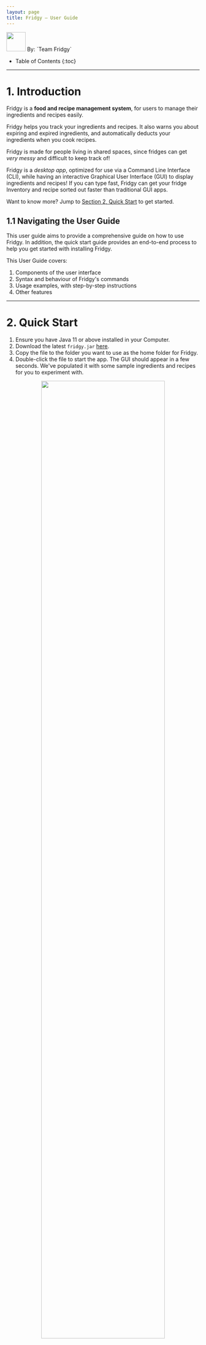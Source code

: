 ```yaml
---
layout: page
title: Fridgy – User Guide
---
```


<img src="images/fridge.png" width="50" id="logo" />
By: `Team Fridgy` 


* Table of Contents
{:toc}

--------------------------------------------------------------------------------------------------------------------
# 1. Introduction

Fridgy is a **food and recipe management system**, for users to manage their ingredients and recipes easily.

Fridgy helps you track your ingredients and recipes. It also warns you about expiring and expired ingredients, and automatically deducts your ingredients when you cook recipes.

Fridgy is made for people living in shared spaces, since fridges can get *very messy* and difficult to keep track of!

Fridgy is a *_desktop app_*, optimized for use via a Command Line Interface (CLI), while having an interactive Graphical User Interface (GUI) to display ingredients and recipes! If you can type fast, Fridgy can get your fridge Inventory and recipe sorted out faster than traditional GUI apps.

Want to know more? Jump to [Section 2, Quick Start](#QuickStart) to get started.

## 1.1 Navigating the User Guide

This user guide aims to provide a comprehensive guide on how to use Fridgy. 
In addition, the quick start guide provides an end-to-end process to help you get started with installing Fridgy.

This User Guide covers:

1. Components of the user interface
2. Syntax and behaviour of Fridgy's commands
3. Usage examples, with step-by-step instructions
4. Other features

--------------------------------------------------------------------------------------------------------------------

<a name="QuickStart"></a>

# 2. Quick Start

1. Ensure you have Java 11 or above installed in your Computer.
2. Download the latest `fridgy.jar` [here](https://github.com/AY2122S1-CS2103T-W11-1/tp/releases).
3. Copy the file to the folder you want to use as the home folder for Fridgy.
4. Double-click the file to start the app. The GUI should appear in a few seconds. We've populated it with some sample ingredients and recipes for you to experiment with.

<a name="startup"></a>
<div style="text-align: center; padding-bottom: 2em">
<img src="images/startup-ss.png" width="80%" id="logo" />
<br>
<i>When you first open Fridgy, it is filled with sample ingredients and recipes</i>
</div>

## 2.1 Tutorial

Now that Fridgy is installed, you can test out the commands — add ingredients, recipes, and more!

Adding our first ingredient:

`add ingredient -n Grapes -q 100g -e 25-10-2022 -d Seedless grapes`

Then, add a recipe that uses that ingredient:

`add recipe -n Grape juice -i Grapes 50g -s Mash grapes -s Strain juice`

Finally, execute the recipe:

`cook recipe 1`

The quantity of grapes would be deducted accordingly.

Now that you are ready to use Fridgy, you may use clear commands to clear out the sample entries:

`clear ingredient`
`clear recipe`

To exit Fridgy, simply close the application window.

--------------------------------------------------------------------------------------------------------------------

# 3. UI

![Ui](images/Ui.png)
### 3.1 Tabs
Click the `Ingredient` or `Recipe` tab each to show the contents of the Inventory or the RecipeBook respectively.
### 3.2 Side Bar
A scrollable window that displays all the contents of the Inventory or the RecipeBook depending on the Tab selected 
by the user.
### 3.3 Cards
A card displays the details of each item inside the Inventory or the RecipeBook depending on the tab selected. Each card 
represents **one** item.
### 3.4 CommandLine
Command Line for users to key their commands into.
### 3.5 CommandOutput
Output of the commands keyed in by users are displayed here.
### 3.6 MainWindow
Displays the output of `View` command, which expands each ingredient or recipe card for better visibility. 

---
# 4. Features

## 4.1 Command Notations Used

- Words between `<` and`>` are parameters to be supplied by the user.

  e.g. in `add ingredient -n <name>`, `<name>` is a parameter which can be used as:<br />`add ingredient -n tomato`.

- Items in square brackets are optional.

  e.g. `add ingredient -n <name> [-d <description>]` can be used as:
     1. `add ingredient -n tomato -d from Africa` or as
     2. `add ingredient -n tomato`
  
  e.g. `add ingredient -n <name> -q <quantity>[<units>]` can be used as: 
     1. `add ingredient -n chicken -q 2` or as
     2. `add ingredient -n chicken -q 2kg`

- Items with `…` after them can be used multiple times.

  e.g. `find ingredient <keyword>...`, can be used as:<br />`find ingredient Strawberry Milk Cheese Tomato`

## 4.2 Command Flags

 Flag | Usage | Description | Remarks 
---- | ------- | ----------- | -------
`-n` | `-n <name>` | Name of the ingredient or recipe | Names can only contain alphanumeric characters or spaces. Compulsory field.
`-q` | `-q <quantity> [unit]` | Quantity of the ingredient | Must be a number. Can be followed by a unit of measurement (`g`, `kg`, `mg`, `l`, `ml`, `kl`). Compulsory field.
`-i` | `-i <name> <quantity>...` | Ingredients used in the recipe | Must be a name followed by a space and a quantity. At least one must be specified. 
`-e` | `-e <expiry date>` | Expiry date of ingredients | Must be in the form DD-MM-YYYY. Compulsory field.
`-s` | `-s [step]...` | Step used in the recipe | Can contain any characters or spaces. Optional field.
`-d` | `-d [description]` | Description of the recipe or ingredient | Can contain any characters or spaces. Optional field. 
`-t` | `-t [tag]...` | Tag for the ingredient | Must be alphanumeric without spaces. Optional field.

## 4.3 General Commands

### 4.3.1 Help
`help`

Pops out a window that leads the user to [User Guide](https://ay2122s1-cs2103t-w11-1.github.io/tp/UserGuide.html) 
(You are here).

### 4.3.2 Exit
`exit`

Exits the program.

## 4.4 Ingredients
- Note that by default, Fridgy will sort all Ingredients by expiry dates in descending order i.e. soonest expiring
item will be at the top.

### 4.4.1 Add Ingredients
`add ingredient`

Add an ingredient to the Inventory. 
- Any expired ingredients will be automatically tagged as `expired`.
- Any expiring (within 7 days from current date) will be automatically tagged as `expiring`.

Format: `add ingredient -n <name> -q <quantity>[<units>] [-d <description>] -e <expiry date> [-t <tags>]`
- For Quantity, units of measurement are not necessary, but the following are accepted:
    - Acceptable ingredient units are:
        1. grams: `g`
        2. litres: `l`
    - Acceptable prefixes for units are:
        1. milli- : `m` (i.e. `ml` for millilitres)
        2. kilo- : `k` (i.e. `kg` for kilograms)
    - All units will be converted to grams or litres, to 3 decimal places.
- Please ensure that the units used for quantity are consistent across the Inventory and the RecipeBook if you wish to
  use the [Cook Recipe](#cook-recipe) functionality.

Example(s):
1. `add ingredient -n tomato -d from africa -q 500 -e 27-09-2021 -t sweet`
    <br />Expected Output:<br />
    ![addCommand1.png](images/ingredientCommands/addCommand1.png)

2. `add ingredient -n milk -q 500ml -e 27-09-2021`
    <br />Expected Output:<br />
    ![addCommand2.png](images/ingredientCommands/addCommand2.png)

3. `add ingredient -n flour -d fresh -q 500g -e 27-09-2021`
    <br />Expected Output:<br />
    ![addCommand3.png](images/ingredientCommands/addCommand3.png)

### 4.4.2 Delete Ingredients
`delete ingredient`

Delete an ingredient from the Inventory.

Format: `delete ingredient <index>`
- An index number is required for the Command. Refer to the indexes displayed for each [Card](#cards) in the
  [Side Bar](#side-bar).
  Example(s):
1. `delete ingredient 1`
    <br />Expected Output:<br />
    ![deleteCommand1.png](images/ingredientCommands/deleteCommand1.png)

### 4.4.3 Edit Ingredients
`edit ingredient`

Edit an ingredient from the Inventory.

Format: `edit ingredient <index> -<field flag> <new data>...`

- An index number is required for the Command. Refer to the indexes displayed for each [Card](#cards) in the
  [Side Bar](#side-bar).
- A `field flag` is also required for each input field you wish to edit. You can refer to 
  [Add Command](#add-ingredients) for more examples on usage of each `field flag`. It can be any of the following:
    - `-n`: name of the ingredient
    - `-q`: quantity of the ingredient
    - `-d`: description of the ingredient
    - `-e`: expiry date of the ingredient
    - `-t`: tags for the ingredient
- Note that when editing the tags of an ingredient, all existing tags will be replaced with the new tags specified.

Example(s): 
1. `edit ingredient 1 -d juicy -t fruit`
<br />Expected Output:<br />
![editCommand1.png](images/ingredientCommands/editCommand1.png)

### 4.4.4 Clear Ingredients
`clear ingredient`

Clear all the ingredients from the Inventory.

Format: `clear ingredient`

Example(s):
1. `clear ingredient`
<br />Expected Output:<br />
![clearCommand.png](images/ingredientCommands/clearCommand.png)

### 4.4.5 Find Ingredients
`find ingredient`

- Search for an ingredient from the Inventory based on a user-inputted keyword(s) that match the name of an ingredient(s).
- After [Find Ingredient](#find-ingredients) command, to see the full list of ingredients again, please use 
[List Ingredient](#list-ingredients) command.

Format: `find ingredient <keyword>...`
- Requirements for a keyword:
    1. Keyword is case-insensitive.<br />
       e.g. Finding with keyword: "corn" will match with "COrN"
       
    2. Any keyword must be contained in the name of the ingredient.<br />
       e.g. Finding with keyword: "corn" will match with "CoRN flour", "coRn FlakeS", "popcorn" but not "`" <br />
       e.g. Finding with keywords: "corn Chicken beef" will match "beef Chicken", "beef corn", etc. but not "beefcorn"

Example(s):
1. `find ingredient cream`
<br />Expected Output:<br />
![findIngredient1.png](images/ingredientCommands/findIngredient1.png)

### 4.4.6 List Ingredients
`list ingredient`

List all the ingredients again after `find ingredient` Operation.

Format: `list ingredient`

Example(s):
1. `list ingredient`
<br />Expected Output:<br />
![listIngredient1.png](images/ingredientCommands/listIngredient1.png)

### 4.4.7 View Ingredients
`view ingredient`

View an ingredient in the [Main Window](#mainwindow).

Format: `view ingredient <index>`
- An index number is required for the Command. Refer to the indexes displayed for each [Card](#cards) in the
  [Side Bar](#side-bar).

Example(s):
1. `view ingredient 10`
<br />Expected Output:<br />
![viewCommand1.png](images/ingredientCommands/viewCommand1.png)


## 4.5 Recipes

### 4.5.1 Add Recipes
`add recipe`

Add a recipe to the RecipeBook.

Format: `add recipe -n <name> -i <ingredient> <quantity> [-d <optional description>] -s <steps>...`

Example(s):
1. `add recipe -n pasta -i tomato 1 -i milk 100ml -i chicken breast 200g -s Chicken thicc -s Thicc chicken`
    <br />Expected Output:<br />
    ![addRecipe1.png](images/recipeCommands/addRecipe1.png)

2. `add recipe -n aglio olio -i pasta 200g -d grandmother aglio olio recipe -s aglioli olioli -s aglioli olioli`
    <br />Expected Output:<br />
    ![addRecipe2.png](images/recipeCommands/addRecipe2.png)

3. `add recipe -n Grilled Lamb Chop with Mint Puree -i Mint 5g -i Lamb Chops 1kg -i Butter 20g -i Garlic 20g -s Season 
the lamb chops with salt and pepper. -s Grill the lamb chops over medium high heat until cooked with butter. 
-s Blend the mint with garlic to make a puree. -s Leave the lamb chops to rest for 5min. -s Serve with mint puree. 
-d Juicy lamb chops served medium rare with a refreshing mint puree.`
![addRecipe3.png](images/recipeCommands/addRecipe3.png)

### 4.5.2 Delete Recipes
`delete recipe`

Delete a recipe from the RecipeBook.

Format: `delete recipe <index>`
- An index number is required for the Command. Refer to the indexes displayed for each [Card](#cards) in the
  [Side Bar](#side-bar).

Example(s):
1. `delete recipe 1`
<br />Expected Output:<br />
 ![deleteRecipe1.png](images/recipeCommands/deleteRecipe1.png)
2. `delete recipe 2`
   <br />Expected Output:<br />
   ![deleteRecipe2.png](images/recipeCommands/deleteRecipe2.png)

### 4.5.3 Clear Recipes
`clear recipe`

Clears all recipes from the Recipe Book.

Format: `clear recipe`

Example(s):
1. `clear recipe`
    <br />Expected Output: <br />

### 4.5.4 Edit Recipes
`edit recipe`

Edit a recipe from the Recipe Book.

Format: `edit recipe <index> <field flag><new data>...`

- An index number is required for the Command. Refer to the indexes displayed for each [Card](#cards) in the
  [Side Bar](#side-bar).
- A `field flag` is also required for each input field you wish to edit. You can refer to
  [Add Command](#add-recipes) for more examples on usage of each `field flag`. It can be any of the following:
  - `-n`: name of the recipe
  - `-i`: ingredients use in the recipe
  - `-s`: steps of the recipe
  - `-d`: description of the recipe
- Note that when editing ingredients or steps, all existing ingredients or steps will be overwritten with the new
ingredients or steps specified.

Example(s):
1. `edit recipe 2 -i chicken 5kg -i mushroom sauce 1l`
<br />Expected Output:<br />
![editRecipe1.png](images/recipeCommands/editRecipe1.png)


### 4.5.5 Find Recipes
`find recipe`

- Search for a recipe from the RecipeBook based on a user-inputted keyword(s) that match the name of a recipe(s).
- After [Find Recipes](#find-recipes) command, to see the full list of recipes again, 
please use [List Recipes](#list-recipes) command.

Format: `find recipe <keyword>...`
- Current requirements for a keyword:
    1. Keyword is case-insensitive. 
        1. e.g. Finding with keyword: "mee" will match with "Maggie Mee"
    2. Any keyword must match the name of the recipe either partially or fully.
        1. e.g. Finding with keyword: "mee" will match with "Maggie Mee" but not "Me"
        2. e.g. Finding with keywords: "salad Chicken burger" will match "Fried Chicken", "Burger Chicken", "Salad",
       "Chicken Salad" and "chickenburger"

Example(s): 
1. `find recipe chop`
<br />Expected Output:<br />
![findRecipe1.png](images/recipeCommands/findRecipe1.png)

### 4.5.6 List Recipes
`list recipe`

Lists out all the recipes again after `find recipe` operation. 

Format: `list recipe`

Example(s):
1. `list recipe`
<br /> Expected Output:<br />
![listRecipe1.png](images/recipeCommands/listRecipe1.png)

### 4.5.7 View Recipes
`view recipe`

Expand the recipe and view the detailed steps in a bigger window.

Format: `view recipe <index>`
- An index number is required for the Command. Refer to the indexes displayed for each [Card](#cards) in the
  [Side Bar](#side-bar).

Example(s):
1. `view recipe 4`
<br />Expected Output:<br />
![viewRecipe1.png](images/recipeCommands/viewRecipe1.png)

### 4.5.8 Cook Recipe
`cook recipe`

Cooks a recipe and deducts the ingredients required by the chosen recipe from the Inventory.

Format: `cook recipe <index>`
- An index number is required for the Command. Refer to the indexes displayed for each [Card](#cards) in the
  [Side Bar](#side-bar).

Example(s):
1. `cook recipe 2`
<br />Ingredients Before Cooking:<br />
![cookRecipe1.png](images/recipeCommands/cookRecipe1.png)
<br />Expected Output:<br />
![cookRecipe2.png](images/recipeCommands/cookRecipe2.png)
<br />Ingredients After Cooking:<br />
![cookRecipe3.png](images/recipeCommands/cookRecipe3.png)
-----
# 5. Command Summary

Action | Format
--------|------------------
**Add Ingredient** | `add ingredient -n <name> -q <quantity>[<units>] [-d <description>] -e <expiry date>`
**Delete Ingredient** | `delete ingredient <index>`
**Edit Ingredient** | `edit ingredient <index> (-<field flag> <new data>)...`
**Clear Ingredient** | `clear ingredient`
**Find Ingredient** | `find ingredient <keyword>...`
**List Ingredient** | `list ingredient`
**View Ingredient** | `view ingredient <index>`
**Add Recipe** | `add recipe -n <name> -i <ingredient> <quantity> [-d <optional description>] -s <steps>...`
**Delete Recipe** | `delete recipe <index>`
**Edit Recipe** | `edit recipe <index> (-<field flag> <new data>)...`
**Find Recipe** | `find recipe <keyword>...`
**List Recipe** | `list recipe`
**View Recipe** | `view recipe <index>`
**Cook Recipe** | `cook recipe <index>`

